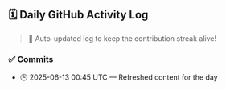 ## 🗓️ Daily GitHub Activity Log

> 🤖 Auto-updated log to keep the contribution streak alive!

### ✅ Commits

- 🕒 2025-06-13 00:45 UTC — Refreshed content for the day

